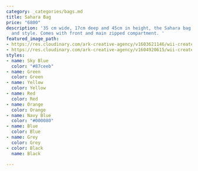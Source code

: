 ```yaml
---
category: _categories/bags.md
title: Sahara Bag
price: "6800"
description: '35 cm wide, 17cm deep and 45cm in height, the Sahara bag embodies practically
  and style. Comes with front and main zipped compartment. '
featured_image_path:
- https://res.cloudinary.com/ark-creative-agency/v1603621146/wii-create/uploads/Sahara-Backpack-GL-04-GY_default_phqkws.png
- https://res.cloudinary.com/ark-creative-agency/v1604920615/wii-create/uploads/GL-04_default_lr2l5k.jpg
styles:
- name: Sky Blue
  color: "#87ceeb"
- name: Green
  color: Green
- name: Yellow
  color: Yellow
- name: Red
  color: Red
- name: Orange
  color: Orange
- name: Navy Blue
  color: "#000080"
- name: Blue
  color: Blue
- name: Grey
  color: Grey
- color: Black
  name: Black

---
```

